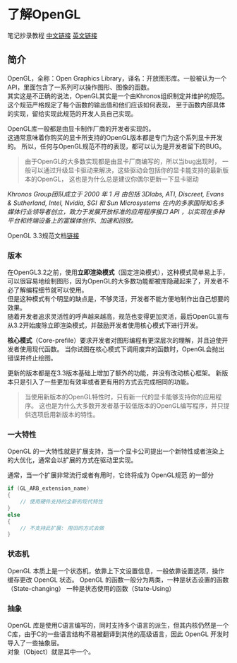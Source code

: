 # 了解OpenGL

笔记抄录教程
[中文链接](https://learnopengl-cn.github.io/ "国外大佬的中文教程网站")
[英文链接](https://learnopengl.com/ "国外大佬的英文教程网站")


## 简介
OpenGL，全称：Open Graphics Library，译名：开放图形库。一般被认为一个API，里面包含了一系列可以操作图形、图像的函数。  
其实这是不正确的说法，OpenGL其实是一个由Khronos组织制定并维护的规范。
这个规范严格规定了每个函数的输出值和他们应该如何表现，
至于函数内部具体的实现，留给实现此规范的开发人员自己实现。

OpenGL库一般都是由显卡制作厂商的开发者实现的。  
这通常意味着你购买的显卡所支持的OpenGL版本都是专门为这个系列显卡开发的。
所以，任何与OpenGL规范不符的表现，都可以认为是开发者留下的BUG。

> 由于OpenGL的大多数实现都是由显卡厂商编写的，所以当bug出现时，
> 一般可以通过升级显卡驱动来解决，这些驱动会包括你的显卡能支持的最新版本的OpenGL，
> 这也是为什么总是建议你偶尔更新一下显卡驱动


*Khronos Group团队成立于 2000 年 1 月 由包括 3Dlabs, ATI, Discreet, Evans & Sutherland, Intel, Nvidia, SGI 和 Sun Microsystems 在内的多家国际知名多媒体行业领导者创立，致力于发展开放标准的应用程序接口 API ，以实现在多种平台和终端设备上的富媒体创作、加速和回放。*


OpenGL 3.3规范文档[链接](https://registry.khronos.org/OpenGL/specs/gl/glspec33.core.pdf)

### 版本

在OpenGL3.2之前，使用**立即渲染模式**（固定渲染模式），这种模式简单易上手，可以很容易地绘制图形，因为OpenGL的大多数功能都被库隐藏起来了，开发者不必了解编程细节就可以使用。  
但是这种模式有个明显的缺点是，不够灵活，开发者不能方便地制作出自己想要的效果。  
随着开发者追求灵活性的呼声越来越高，规范也变得更加灵活，最后OpenGL宣布从3.2开始废除立即渲染模式，并鼓励开发者使用核心模式下进行开发。  

**核心模式**（Core-prefile）要求开发者对图形编程有更深层次的理解，并且迫使开发者使用现代函数。
当你试图在核心模式下调用废弃的函数时，OpenGL会抛出错误并终止绘图。

更新的版本都是在3.3版本基础上增加了额外的功能，并没有改动核心框架。
新版本只是引入了一些更加有效率或者更有用的方式去完成相同的功能。

> 当使用新版本的OpenGL特性时，只有新一代的显卡能够支持你的应用程序。
> 这也是为什么大多数开发者基于较低版本的OpenGL编写程序，并只提供选项启用新版本的特性。


### 一大特性

OpenGL 的一大特性就是扩展支持，当一个显卡公司提出一个新特性或者渲染上的大优化，通常会以扩展的方式在驱动里实现。

通常，当一个扩展非常流行或者有用时，它终将成为 OpenGL规范 的一部分

~~~C#
if (GL_ARB_extension_name)
{
    // 使用硬件支持的全新的现代特性
}
else
{
    // 不支持此扩展: 用旧的方式去做
}
~~~

### 状态机

OpenGL 本质上是一个状态机，依靠上下文设置信息，一般依靠设置选项，操作缓存更改 OpenGL 状态。
OpenGL 的函数一般分为两类，一种是状态设置的函数（State-changing） 一种是状态使用的函数（State-Using）


### 抽象

OpenGL 库是使用C语言编写的，同时支持多个语言的派生，但其内核仍然是一个C库，由于C的一些语言结构不易被翻译到其他的高级语言，因此 OpenGL 开发时导入了一些抽象层。  
对象（Object）就是其中一个。
